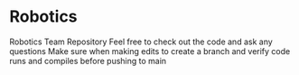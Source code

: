 # Robotics
Robotics Team Repository
Feel free to check out the code and ask any questions
Make sure when making edits to create a branch and verify code runs and compiles before pushing to main

